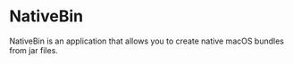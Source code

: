 # NativeBin
NativeBin is an application that allows you to create native macOS bundles from jar files.
